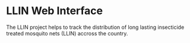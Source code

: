 # LLIN Web Interface
The LLIN project helps to track the distribution of long lasting insecticide treated mosquito nets (LLIN) accross the country.
